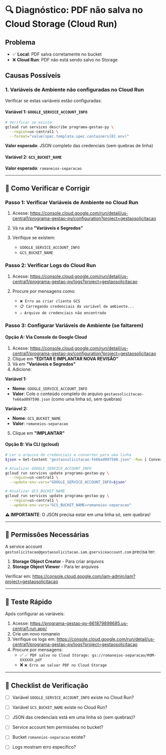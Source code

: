 # 🔍 Diagnóstico: PDF não salva no Cloud Storage (Cloud Run)

## Problema
- ✅ **Local**: PDF salva corretamente no bucket
- ❌ **Cloud Run**: PDF não está sendo salvo no Storage

## Causas Possíveis

### 1. Variáveis de Ambiente não configuradas no Cloud Run

Verificar se estas variáveis estão configuradas:

#### Variável 1: `GOOGLE_SERVICE_ACCOUNT_INFO`
```bash
# Verificar se existe
gcloud run services describe programa-gestao-py \
  --region=us-central1 \
  --format="value(spec.template.spec.containers[0].env)"
```

**Valor esperado**: JSON completo das credenciais (sem quebras de linha)

#### Variável 2: `GCS_BUCKET_NAME`
**Valor esperado**: `romaneios-separacao`

---

## 🔧 Como Verificar e Corrigir

### Passo 1: Verificar Variáveis de Ambiente no Cloud Run

1. Acesse: https://console.cloud.google.com/run/detail/us-central1/programa-gestao-py/configuration?project=gestaosolicitacao

2. Vá na aba **"Variáveis e Segredos"**

3. Verifique se existem:
   - `GOOGLE_SERVICE_ACCOUNT_INFO` 
   - `GCS_BUCKET_NAME`

### Passo 2: Verificar Logs do Cloud Run

1. Acesse: https://console.cloud.google.com/run/detail/us-central1/programa-gestao-py/logs?project=gestaosolicitacao

2. Procure por mensagens como:
   - `❌ Erro ao criar cliente GCS`
   - `📋 Carregando credenciais da variável de ambiente...`
   - `⚠️ Arquivo de credenciais não encontrado`

### Passo 3: Configurar Variáveis de Ambiente (se faltarem)

#### Opção A: Via Console do Google Cloud

1. Acesse: https://console.cloud.google.com/run/detail/us-central1/programa-gestao-py/configuration?project=gestaosolicitacao
2. Clique em **"EDITAR E IMPLANTAR NOVA REVISÃO"**
3. Vá em **"Variáveis e Segredos"**
4. Adicione:

**Variável 1:**
- **Nome**: `GOOGLE_SERVICE_ACCOUNT_INFO`
- **Valor**: Cole o conteúdo completo do arquivo `gestaosolicitacao-fe66ad097590.json` (como uma linha só, sem quebras)

**Variável 2:**
- **Nome**: `GCS_BUCKET_NAME`
- **Valor**: `romaneios-separacao`

5. Clique em **"IMPLANTAR"**

#### Opção B: Via CLI (gcloud)

```bash
# Ler o arquivo de credenciais e converter para uma linha
$json = Get-Content "gestaosolicitacao-fe66ad097590.json" -Raw | ConvertFrom-Json | ConvertTo-Json -Compress

# Atualizar GOOGLE_SERVICE_ACCOUNT_INFO
gcloud run services update programa-gestao-py \
  --region=us-central1 \
  --update-env-vars="GOOGLE_SERVICE_ACCOUNT_INFO=$json"

# Atualizar GCS_BUCKET_NAME
gcloud run services update programa-gestao-py \
  --region=us-central1 \
  --update-env-vars="GCS_BUCKET_NAME=romaneios-separacao"
```

**⚠️ IMPORTANTE**: O JSON precisa estar em uma linha só, sem quebras!

---

## 🔐 Permissões Necessárias

A service account `gestsolicitacao@gestaosolicitacao.iam.gserviceaccount.com` precisa ter:

1. **Storage Object Creator** - Para criar arquivos
2. **Storage Object Viewer** - Para ler arquivos

Verificar em: https://console.cloud.google.com/iam-admin/iam?project=gestaosolicitacao

---

## 🧪 Teste Rápido

Após configurar as variáveis:

1. Acesse: https://programa-gestao-py-661879898685.us-central1.run.app/
2. Crie um novo romaneio
3. Verifique os logs em: https://console.cloud.google.com/run/detail/us-central1/programa-gestao-py/logs?project=gestaosolicitacao
4. Procure por mensagens:
   - ✅ `✅ PDF salvo no Cloud Storage: gs://romaneios-separacao/ROM-XXXXXX.pdf`
   - ❌ `❌ Erro ao salvar PDF no Cloud Storage`

---

## 📝 Checklist de Verificação

- [ ] Variável `GOOGLE_SERVICE_ACCOUNT_INFO` existe no Cloud Run?
- [ ] Variável `GCS_BUCKET_NAME` existe no Cloud Run?
- [ ] JSON das credenciais está em uma linha só (sem quebras)?
- [ ] Service account tem permissões no bucket?
- [ ] Bucket `romaneios-separacao` existe?
- [ ] Logs mostram erro específico?

